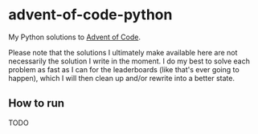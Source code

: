 # advent-of-code-python

My Python solutions to [Advent of Code](https://adventofcode.com/). 

Please note that the solutions I ultimately make available here are not necessarily the solution I
write in the moment. I do my best to solve each problem as fast as I can for the leaderboards (like
that's ever going to happen), which I will then clean up and/or rewrite into a better state.

## How to run

TODO
